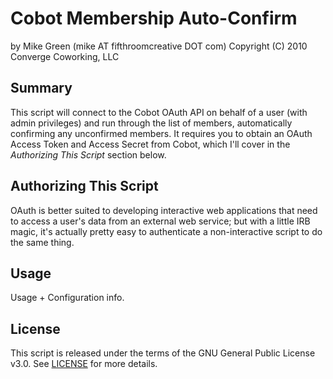 # Cobot Membership Auto-Confirm

by Mike Green (mike AT fifthroomcreative DOT com)
Copyright (C) 2010 Converge Coworking, LLC

## Summary

This script will connect to the Cobot OAuth API on behalf of a user (with admin privileges) and run through the list of members, automatically confirming any unconfirmed members. It requires you to obtain an OAuth Access Token and Access Secret from Cobot, which I'll cover in the _Authorizing This Script_ section below.

## Authorizing This Script
OAuth is better suited to developing interactive web applications that need to access a user's data from an external web service; but with a little IRB magic, it's actually pretty easy to authenticate a non-interactive script to do the same thing.

## Usage
Usage + Configuration info.

## License
This script is released under the terms of the GNU General Public License v3.0. See [LICENSE]() for more details.
